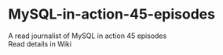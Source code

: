 # MySQL-in-action-45-episodes
A read journalist of MySQL in action 45 episodes    
Read details in Wiki
